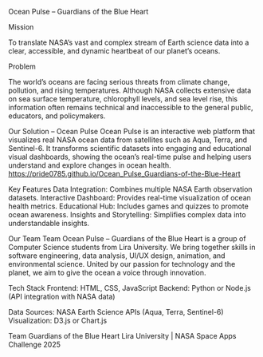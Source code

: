 Ocean Pulse – Guardians of the Blue Heart

Mission

To translate NASA’s vast and complex stream of Earth science data into a clear, accessible, and dynamic heartbeat of our planet’s oceans.

Problem

The world’s oceans are facing serious threats from climate change, pollution, and rising temperatures. Although NASA collects extensive data on sea surface temperature, chlorophyll levels, and sea level rise, this information often remains technical and inaccessible to the general public, educators, and policymakers.

Our Solution – Ocean Pulse
Ocean Pulse is an interactive web platform that visualizes real NASA ocean data from satellites such as Aqua, Terra, and Sentinel-6. It transforms scientific datasets into engaging and educational visual dashboards, showing the ocean’s real-time pulse and helping users understand and explore changes in ocean health.
https://pride0785.github.io/Ocean_Pulse_Guardians-of-the-Blue-Heart

Key Features
Data Integration: Combines multiple NASA Earth observation datasets.
Interactive Dashboard: Provides real-time visualization of ocean health metrics.
Educational Hub: Includes games and quizzes to promote ocean awareness.
Insights and Storytelling: Simplifies complex data into understandable insights.


Our Team
Team Ocean Pulse – Guardians of the Blue Heart is a group of Computer Science students from Lira University. We bring together skills in software engineering, data analysis, UI/UX design, animation, and environmental science. United by our passion for technology and the planet, we aim to give the ocean a voice through innovation.

Tech Stack
Frontend: HTML, CSS, JavaScript 
Backend: Python or Node.js (API integration with NASA data)

Data Sources: NASA Earth Science APIs (Aqua, Terra, Sentinel-6)
Visualization: D3.js or Chart.js

Team Guardians of the Blue Heart 
Lira University | NASA Space Apps Challenge 2025
